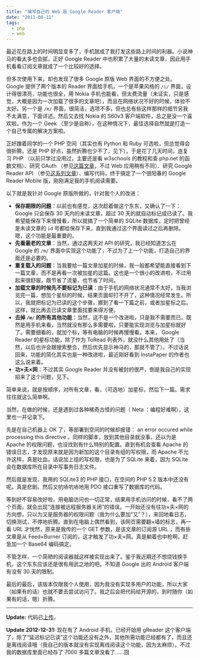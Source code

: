 ```yaml
---
title: "编写自己的 Web 版 Google Reader 客户端"
date: "2011-08-11"
tags:
  - php
  - web
---
```


最近花在路上的时间明显变多了，手机就成了我打发这些路上时间的利器。小说神马的看太多也会腻，正好 Google Reader 中也积累了大量的未读文章，因此用手机看看订阅文章就成了一个比较好的选择。

但多次使用下来，却也发现了很多 Google 原版 Web 界面的不方便之处。Google 提供了两个版本的 Reader 界面给手机，一个是苹果风格的 `/i/` 界面，设计得很漂亮，功能也很全，用 Nokia 手机也能看，但太费流量（未证实，只是感觉，大概是因为一次加载了很多的文章吧），而且在网络状况不好的时候，体验不太好。另一个是 `/m/` 界面，很简洁，选项不多，但也总有些这样那样的细节另我不太满意，下面详述。然后又去找 Nokia 的 S60v3 客户端软件，总之是没一个喜欢啦。作为一个 Geek （至少是自称），在这种情况下，最佳选择自然就是打造一个自己专属的解决方案啦。

正好蹭着同学的一个 PHP 空间（其实也有 Python 和 Ruby 可选啦，但总觉得会很折腾，还是 PHP 好点，虽然折腾也少不了，见下），于是花了几天时间，连复习 PHP （以前只学过没用过，主要还是看 w3schools 的教程和查 php.net 的函数文档）、研究 OAuth （参见[这篇文章](http://www.ioncannon.net/programming/1443/google-oauth-for-installed-apps-php-example/)，不过 Web 应用稍有不同）、研究 Google Reader API （参见[这系列文章](http://blog.martindoms.com/2009/08/15/using-the-google-reader-api-part-1/)）、编写代码，终于搞定了一个很阳春的 Google Reader Mobile 版，刚刚满足我的手机阅读需要。

<!--more-->

以下就是我针对 Google 原版所做的，针对我个人的改进：

- **保存期限的问题**：以前也有感觉，这次趁着做这个东东，又确认了一下：Google 只会保存 30 天内的未读文章，超过 30 天的就自动标记成已读了。我希望能保存下来慢慢看，所以就搞了一个简单的 SQLite 数据库，定时把曾经是未读文章的 `id` 号都给保存下来，直到我通过这个界面读过之后再删除。嗯，这个功能是最重要的。
- **先看最老的文章**：当然，通过这两天对 API 的研究，我已经知道怎么在 Google 的 `/m/` 界面中实现这个功能了，不过为了上一个功能，打造自己的界面还是必要的。
- **重复载入的问题**：当我要给一篇文章加星的时候，我一般都希望能直接看到下一篇文章，而不是再看一次被加星的这篇。这也是一个很小的改进啦，不过用起来很舒服，既节省了流量，也节省了时间。
- **加载文章的时候先不要标记为已读**：由于手机的网络状况通常不太好，当我浏览完一篇，想加个星标的时候，结果页面却打不开了，这种情况经常发生。所以，我就把标记为已读的这个步骤，挪到了看一下篇之前，或者加星标之后。这样，就比再去已读文章里面找要来得方便。
- **去掉 `/m/` 的所有其他功能**：当然，这不是一个改进啦，只是我不需要而已。既然是用手机来看，当然就没有那么多需要啦，只要能实现浏览与加星标就好了。需要细看的，就加个标，等有电脑的时候再慢慢看。本来， Google Reader 的星标功能，除了作为 ToRead 列表外，就没什么其他用处了（当然，以后也许会跟搜索整合，然后优先显示神马的，那就不管了）。不过话说回来，功能的简化其实也是一种改进啦，最近刚好看到 InstaPaper 的作者也这么说来着。
- **功×夫×网**：不过其实 Google Reader 并没有被封的很严，倒是我自己的实现招来了这个问题，见下。

简单来说，就是按顺序，对所有文章，看，（可选地）加星标，然后下一篇。需求往往就这么简单啊。

当然，在做的时候，还是遇到过各种稀奇古怪的问题（ Neta ：编程好难啊），这里也一并记录下。

先是在自己机器上 OK 了，等部署到空间的时候却报错： an error occured while processing this directive 。同样的脚本，放到其他目录就没事，还以为是 Apache 的权限问题，也没找到有什么特别的配置。直到有机会查看 Apache 的错误日志，才发现原来就是因为新加的这个目录有组的写权限，而 Apache 不允许这样，真是吐血。话说加上组的写权限，也是为了 SQLite 来着，因为 SQLite 会在数据库所在目录中写事务日志文件。

然后就是发现，我用的 SQLite3 的 PHP 接口，在空间的 PHP 5.2 版本中还没有呢。真是悲剧。然后又吭哧吭哧地用 PDO 接口重写了数据库的代码。

等到好不容易改好啦，用电脑访问也一切正常，结果用手机访问的时候，看不了两个页面，就会出现“连接被远程服务器关闭”的错误。一开始还没有往功×夫×网的方向想，只以为又是服务器的权限问题（我为什么要加“又”？），来回地看日志，切换测试，不停地折腾。直到在电脑上偶然看到，该网页需要翻×墙的标志，再一看 URL 才恍然，原来是我传的一个 GET 参数，是该文章的订阅源 URL ，而有些文章是从 Feed×Burner 订阅的，这才触发了功×夫×网。真是躺着也中枪啊，赶急加一个 Base64 编码搞定。

不管怎样，一个简陋的阅读器就这样被实现出来了。鉴于我近期还不想烧钱换手机，这个东东应该还是很有用武之地的吧。不知道 Google 出的 Android 客户端有没有 30 天的限制。

最后的最后，该版本仅限我个人使用，因为我没有实现多用户的功能，所以大家（如果有的话）也就不要去尝试访问了。我之后会把代码给开源的，到时随你（如果有的话，嗯）折腾。

-----

**Update:** 代码已[上传](https://github.com/glacjay/mreader)。

**Update 2012-12-31:** 现在有了 Android 手机，已经开始用 gReader 这个客户端了，除了“延迟标记已读”这个功能还没有之外，其他所需功能已经都有了，而且还是离线阅读哦（我自己的版本就没有实现离线阅读这个功能，因为太麻烦）。不过我的数据库里面已经存了 7000 多篇文章没看了……囧
